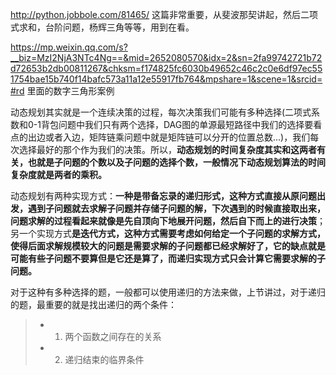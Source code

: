 http://python.jobbole.com/81465/  这篇非常重要，从斐波那契讲起，然后二项式求和，台阶问题，杨辉三角等等，用到在看。

https://mp.weixin.qq.com/s?__biz=MzI2NjA3NTc4Ng==&mid=2652080570&idx=2&sn=2fa99742721b72d72653b2db00811267&chksm=f174825fc6030b49652c46c2c0e6df97ec551754bae15b740f14bafc573a11a12e55917fb764&mpshare=1&scene=1&srcid=#rd  里面的数字三角形案例

动态规划其实就是一个连续决策的过程，每次决策我们可能有多种选择(二项式系数和0-1背包问题中我们只有两个选择，DAG图的单源最短路径中我们的选择要看点的出边或者入边，矩阵链乘问题中就是矩阵链可以分开的位置总数…)，我们每次选择最好的那个作为我们的决策。所以，**动态规划的时间复杂度其实和这两者有关，也就是子问题的个数以及子问题的选择个数，一般情况下动态规划算法的时间复杂度就是两者的乘积。**

动态规划有两种实现方式：**一种是带备忘录的递归形式，这种方式直接从原问题出发，遇到子问题就去求解子问题并存储子问题的解，下次遇到的时候直接取出来，问题求解的过程看起来就像是先自顶向下地展开问题，然后自下而上的进行决策**；另一个实现方式**是迭代方式，这种方式需要考虑如何给定一个子问题的求解方式，使得后面求解规模较大的问题是需要求解的子问题都已经求解好了，它的缺点就是可能有些子问题不要算但是它还是算了，而递归实现方式只会计算它需要求解的子问题。**

对于这种有多种选择的题，一般都可以使用递归的方法来做，上节讲过，对于递归的题，最重要的就是找出递归的两个条件：
>* 1. 两个函数之间存在的关系
>* 2. 递归结束的临界条件
